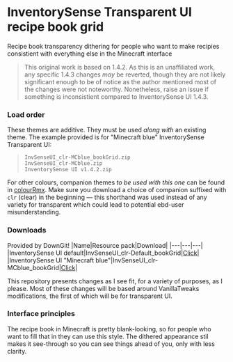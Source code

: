 # InventorySense Transparent UI recipe book grid
Recipe book transparency dithering for people who want to make recipies consistient with everything else in the Minecraft interface

> This original work is based on 1.4.2. As this is an unaffiliated work, any specific 1.4.3 changes _may_ be reverted, though they are not likely significant enough to be of notice as the author mentioned most of the changes were not noteworthy. Nonetheless, raise an issue if something is inconsistient compared to InventorySense UI 1.4.3.

### Load order
These themes are additive. They must be used _along with_ an existing theme. The example provided is for "Minecraft blue" InventorySense Transparent UI:  
> `InvSenseUI_clr-MCblue_bookGrid.zip`  
> `InvSenseUI_clr-MCblue.zip`  
> `InventorySense UI v1.4.2.zip`  
  
For other colours, companion themes _to be used with this one_ can be found in [colourRmx](https://github.com/Hebgbs/minecraftMods/tree/master/InvSenseRmx/colourRmx). Make sure you download a choice of companion suffixed with `clr` (clear) in the beginning — this shorthand was used instead of any variety for transparent which could lead to potential ebd-user misunderstanding.

### Downloads
Provided by DownGit!
|Name|Resource pack|Download|
|---|---|---|
|InventorySense UI default|InvSenseUI_clr-Default_bookGrid|[Click](https://downgit.github.io/#/home?url=https://github.com/Hebgbs/minecraftMods/tree/master/InvSenseRmx/rankShift/InvSenseUI_clr-Default_bookGrid)|
|InventorySense UI "Minecraft blue"|InvSenseUI_clr-MCblue_bookGrid|[Click](https://downgit.github.io/#/home?url=https://github.com/Hebgbs/minecraftMods/tree/master/InvSenseRmx/rankShift/InvSenseUI_clr-MCblue_bookGrid)|
  
This repository presents changes as I see fit, for a variety of purposes, as I please. Most of these changes will be based around VanillaTweaks modifications, the first of which will be for transparent UI.

### Interface principles
The recipe book in Minecraft is pretty blank-looking, so for people who want to fill that in they can use this style. The dithered appearance stil makes it see-through so you can see things ahead of you, only with less clarity.
